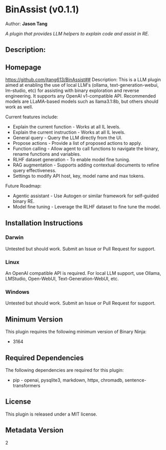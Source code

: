 # BinAssist (v0.1.1)
Author: **Jason Tang**

_A plugin that provides LLM helpers to explain code and assist in RE._

## Description:

## Homepage
https://github.com/jtang613/BinAssist## Description:
This is a LLM plugin aimed at enabling the use of local LLM's (ollama, text-generation-webui, lm-studio, etc) for assisting with binary exploration and reverse engineering. It supports any OpenAI v1-compatible API. Recommended models are LLaMA-based models such as llama3.1:8b, but others should work as well.

Current features include:
* Explain the current function - Works at all IL levels.
* Explain the current instruction - Works at all IL levels.
* General query - Query the LLM directly from the UI.
* Propose actions - Provide a list of proposed actions to apply.
* Function calling - Allow agent to call functions to navigate the binary, rename functions and variables.
* RLHF dataset generation - To enable model fine tuning.
* RAG augmentation - Supports adding contextual documents to refine query effectiveness.
* Settings to modify API host, key, model name and max tokens.

Future Roadmap:
* Agentic assistant - Use Autogen or similar framework for self-guided binary RE.
* Model fine tuning - Leverage the RLHF dataset to fine tune the model.


## Installation Instructions

### Darwin

Untested but should work. Submit an Issue or Pull Request for support.

### Linux

An OpenAI compatible API is required. For local LLM support, use Ollama, LMStudio, Open-WebUI, Text-Generation-WebUI, etc.

### Windows

Untested but should work. Submit an Issue or Pull Request for support.

## Minimum Version

This plugin requires the following minimum version of Binary Ninja:

* 3164



## Required Dependencies

The following dependencies are required for this plugin:

 * pip - openai, pysqlite3, markdown, httpx, chromadb, sentence-transformers


## License

This plugin is released under a MIT license.
## Metadata Version

2
